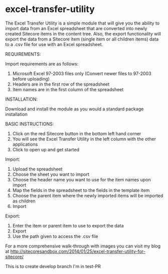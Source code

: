 # excel-transfer-utility
The Excel Transfer Utility is a simple module that will give you the ability to import data from an Excel spreadsheet 
that are converted into newly created Sitecore items in the content tree. Also, the export functionality will export the data 
from a Sitecore item (single item or all children items) data to a .csv file for use with an Excel spreadsheet.

REQUIREMENTS:

Import requirements are as follows:

1. Microsoft Excel 97-2003 files only (Convert newer files to 97-2003 before uploading)
2. Headers are in the first row of the spreadsheet
3. Item names are in the first column of the spreadsheet

INSTALLATION:

Download and install the module as you would a standard package installation

BASIC INSTRUCTIONS:

1. Click on the red Sitecore button in the bottom left hand corner
2. You will see the Excel Transfer Utility in the left column with the other applications
3. Click to open up and get started
 
Import:

1. Upload the spreadsheet
2. Choose the sheet you want to import
3. Choose the header name you want to use for the item names upon import
4. Map the fields in the spreadsheet to the fields in the template item
5. Choose the parent item where the newly imported items will be imported as children
6. Import

Export:

1. Enter the item or parent item to use to export the data
2. Export
3. Use the path given to access the .csv file

For a more comprehensive walk-through with images you can visit my blog at 
http://sitecoresandbox.com/2014/01/25/excel-transfer-utility-for-sitecore/ 


This is to create develop branch
I'm in test-PR
